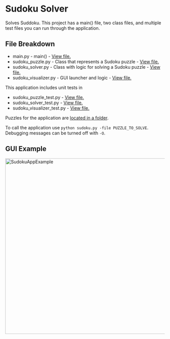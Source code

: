 # Sudoku Solver

Solves Suddoku. This project has a main() file, two class files, and multiple test files you can run through the application.

## File Breakdown

- main.py - main() - [View file.](https://github.com/ICodeForCoffee/SudokuSolver/blob/main/main.py)
- sudoku_puzzle.py - Class that represents a Sudoku puzzle - [View file.](https://github.com/ICodeForCoffee/SudokuSolver/blob/main/sudoku_puzzle.py)
- sudoku_solver.py - Class with logic for solving a Sudoku puzzle - [View file.](https://github.com/ICodeForCoffee/SudokuSolver/blob/main/sudoku_solver.py)
- sudoku_visualizer.py - GUI launcher and logic - [View file.](https://github.com/ICodeForCoffee/SudokuSolver/blob/main/sudoku_visualizer.py)

This application includes unit tests in

- sudoku_puzzle_test.py - [View file.](https://github.com/ICodeForCoffee/SudokuSolver/blob/main/Tests/sudoku_puzzle_test.py)
- sudoku_solver_test.py - [View file.](https://github.com/ICodeForCoffee/SudokuSolver/blob/main/Tests/sudoku_solver_test.py)
- sudoku_visualizer_test.py - [View file.](https://github.com/ICodeForCoffee/SudokuSolver/blob/main/Tests/sudoku_visualizer_test.py)

Puzzles for the application are [located in a folder](https://github.com/ICodeForCoffee/SudokuSolver/tree/main/Puzzles/SudokuPuzzles).

To call the application use `python sudoku.py -file PUZZLE_TO_SOLVE`. Debugging messages can be turned off with `-O`.

## GUI Example

<img width="556" alt="SudokuAppExample" src="https://github.com/user-attachments/assets/5bea2b61-10e9-45d2-9c1a-a983abda20d3" />
